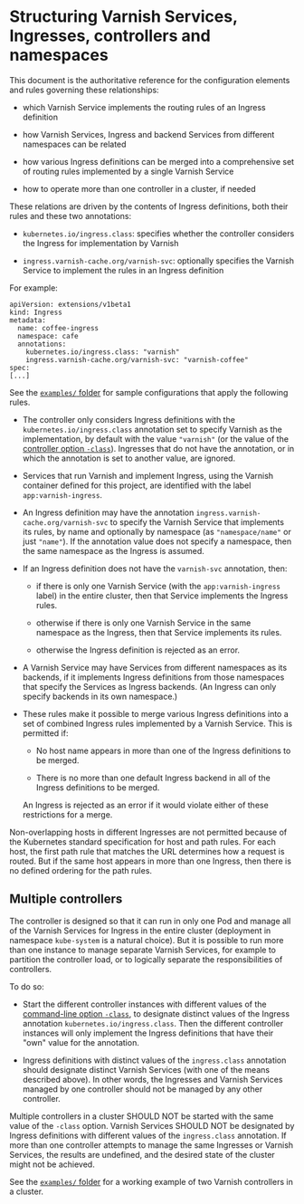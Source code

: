 # Structuring Varnish Services, Ingresses, controllers and namespaces

This document is the authoritative reference for the configuration
elements and rules governing these relationships:

* which Varnish Service implements the routing rules of an Ingress
  definition

* how Varnish Services, Ingress and backend Services from different
  namespaces can be related

* how various Ingress definitions can be merged into a comprehensive
  set of routing rules implemented by a single Varnish Service

* how to operate more than one controller in a cluster, if needed

These relations are driven by the contents of Ingress definitions,
both their rules and these two annotations:

* ``kubernetes.io/ingress.class``: specifies whether the controller
  considers the Ingress for implementation by Varnish

* ``ingress.varnish-cache.org/varnish-svc``: optionally specifies
  the Varnish Service to implement the rules in an Ingress definition

For example:

```
apiVersion: extensions/v1beta1
kind: Ingress
metadata:
  name: coffee-ingress
  namespace: cafe
  annotations:
    kubernetes.io/ingress.class: "varnish"
    ingress.varnish-cache.org/varnish-svc: "varnish-coffee"
spec:
[...]
```

See the [``examples/`` folder](/examples/architectures/) for sample
configurations that apply the following rules.

* The controller only considers Ingress definitions with the
  ``kubernetes.io/ingress.class`` annotation set to specify Varnish as
  the implementation, by default with the value ``"varnish"`` (or the
  value of the [controller option
  ``-class``](/docs/ref-cli-options.md)).  Ingresses that do not have
  the annotation, or in which the annotation is set to another value,
  are ignored.

* Services that run Varnish and implement Ingress, using the
  Varnish container defined for this project, are identified
  with the label ``app:varnish-ingress``.

* An Ingress definition may have the annotation
  ``ingress.varnish-cache.org/varnish-svc`` to specify the Varnish
  Service that implements its rules, by name and optionally by
  namespace (as ``"namespace/name"`` or just ``"name"``). If the
  annotation value does not specify a namespace, then the same
  namespace as the Ingress is assumed.

* If an Ingress definition does not have the ``varnish-svc``
  annotation, then:

    * if there is only one Varnish Service (with the
      ``app:varnish-ingress`` label) in the entire cluster, then that
      Service implements the Ingress rules.

    * otherwise if there is only one Varnish Service in the same
      namespace as the Ingress, then that Service implements its
      rules.

    * otherwise the Ingress definition is rejected as an error.

* A Varnish Service may have Services from different namespaces as its
  backends, if it implements Ingress definitions from those namespaces
  that specify the Services as Ingress backends.  (An Ingress can only
  specify backends in its own namespace.)

* These rules make it possible to merge various Ingress definitions
  into a set of combined Ingress rules implemented by a Varnish
  Service. This is permitted if:

    * No host name appears in more than one of the Ingress definitions
      to be merged.

    * There is no more than one default Ingress backend in all of the
      Ingress definitions to be merged.

  An Ingress is rejected as an error if it would violate either of
  these restrictions for a merge.

Non-overlapping hosts in different Ingresses are not permitted because
of the Kubernetes standard specification for host and path rules. For
each host, the first path rule that matches the URL determines how a
request is routed. But if the same host appears in more than one
Ingress, then there is no defined ordering for the path rules.

## Multiple controllers

The controller is designed so that it can run in only one Pod and
manage all of the Varnish Services for Ingress in the entire cluster
(deployment in namespace ``kube-system`` is a natural choice). But it
is possible to run more than one instance to manage separate Varnish
Services, for example to partition the controller load, or to
logically separate the responsibilities of controllers.

To do so:

* Start the different controller instances with different values of
  the [command-line option ``-class``](/docs/ref-cli-options.md), to
  designate distinct values of the Ingress annotation
  ``kubernetes.io/ingress.class``. Then the different controller
  instances will only implement the Ingress definitions that have
  their "own" value for the annotation.

* Ingress definitions with distinct values of the ``ingress.class``
  annotation should designate distinct Varnish Services (with one of
  the means described above). In other words, the Ingresses and
  Varnish Services managed by one controller should not be managed by
  any other controller.

Multiple controllers in a cluster SHOULD NOT be started with the same
value of the ``-class`` option. Varnish Services SHOULD NOT be
designated by Ingress definitions with different values of the
``ingress.class`` annotation. If more than one controller attempts to
manage the same Ingresses or Varnish Services, the results are
undefined, and the desired state of the cluster might not be achieved.

See the [``examples/`` folder](/examples/architectures/multi-controller/)
for a working example of two Varnish controllers in a cluster.
